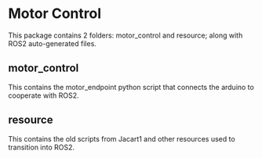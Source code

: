 # Motor Control

This package contains 2 folders: motor_control and resource; along with ROS2 auto-generated files.

## motor_control
This contains the motor_endpoint python script that connects the arduino to cooperate with ROS2.
## resource
This contains the old scripts from Jacart1 and other resources used to transition into ROS2.
